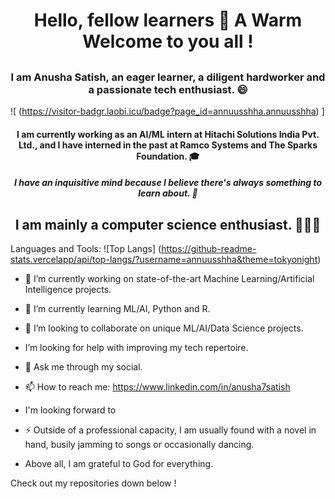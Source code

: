 ### <h1 align="center"> Hello, fellow learners 👋 A Warm Welcome to you all ! </h1>

## <h3 align="center"> I am Anusha Satish, an eager learner, a diligent hardworker and a passionate tech enthusiast. 😄 </h3>

![ (https://visitor-badgr.laobi.icu/badge?page_id=annuusshha.annuusshha) ]

<h4 align="center"> I am currently working as an AI/ML intern at Hitachi Solutions India Pvt. Ltd., 
                    and I have interned in the past at Ramco Systems and The Sparks Foundation. 
🎓 </h4>

<h5 align="center"> I have an inquisitive mind because I believe there's always something to learn about. 🤔 </h5>

<h2 align="center"> I am mainly a computer science enthusiast. 👩🏻‍💻 </h2>

Languages and Tools:
![Top Langs] (https://github-readme-stats.vercelapp/api/top-langs/?username=annuusshha&theme=tokyonight)

- 🔭 I’m currently working on state-of-the-art Machine Learning/Artificial Intelligence projects.

- 🌱 I’m currently learning ML/AI, Python and R.

- 👯 I’m looking to collaborate on unique ML/AI/Data Science projects.

-  I’m looking for help with improving my tech repertoire.

- 💬 Ask me through my social.

- 📫 How to reach me: https://www.linkedin.com/in/anusha7satish

-  I'm looking forward to 

- ⚡ Outside of a professional capacity, I am usually found with a novel in hand, busily jamming to songs or occasionally dancing. 

- Above all, I am grateful to God for everything.

Check out my repositories down below !
